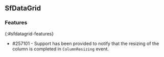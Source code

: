 ## SfDataGrid

### Features
{:#sfdatagrid-features}

* \#257101 - Support has been provided to notify that the resizing of the column is completed in `ColumnResizing` event.